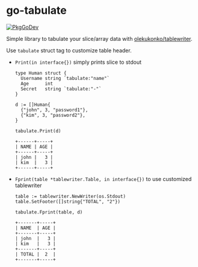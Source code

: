 # go-tabulate

[![PkgGoDev](https://pkg.go.dev/badge/aca/go-tabulate)](https://pkg.go.dev/aca/go-tabulate)

Simple library to tabulate your slice/array data with [olekukonko/tablewriter](https://github.com/olekukonko/tablewriter).

Use `tabulate` struct tag to customize table header.

- `Print(in interface{})` simply prints slice to stdout
  ```
  type Human struct {
    Username string `tabulate:"name"`
    Age      int 
    Secret   string `tabulate:"-"`
  }

  d := []Human{
    {"john", 3, "password1"},
    {"kim", 3, "password2"},
  }

  tabulate.Print(d)
  ```

  ```
  +------+-----+
  | NAME | AGE |
  +------+-----+
  | john |   3 |
  | kim  |   3 |
  +------+-----+
  ```

- `Fprint(table *tablewriter.Table, in interface{})` to use customized tablewriter
  ```
  table := tablewriter.NewWriter(os.Stdout)
  table.SetFooter([]string{"TOTAL", "2"})

  tabulate.Fprint(table, d)
  ```
  ```
  +-------+-----+
  | NAME  | AGE |
  +-------+-----+
  | john  |   3 |
  | kim   |   3 |
  +-------+-----+
  | TOTAL |  2  |
  +-------+-----+
  ```
